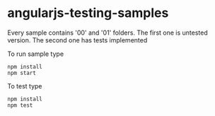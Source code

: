 # angularjs-testing-samples

Every sample contains '00' and '01' folders. The first one is untested version. The second one has tests implemented

To run sample type

```
npm install
npm start
```

To test type

```
npm install
npm test
```
